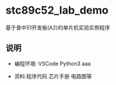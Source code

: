 # stc89c52_lab_demo
基于普中51开发板(A2)的单片机实验实例程序

## 说明

* 编程环境: VSCode  Python3 aaa

* 资料:程序代码 芯片手册 电路图等


